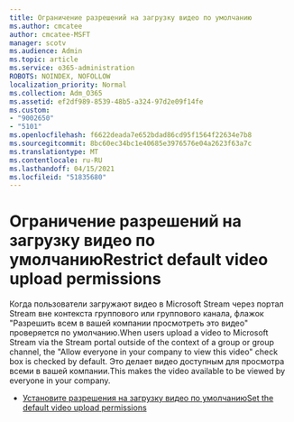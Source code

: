 ```yaml
---
title: Ограничение разрешений на загрузку видео по умолчанию
ms.author: cmcatee
author: cmcatee-MSFT
manager: scotv
ms.audience: Admin
ms.topic: article
ms.service: o365-administration
ROBOTS: NOINDEX, NOFOLLOW
localization_priority: Normal
ms.collection: Adm_O365
ms.assetid: ef2df989-8539-48b5-a324-97d2e09f14fe
ms.custom:
- "9002650"
- "5101"
ms.openlocfilehash: f6622deada7e652bdad86cd95f1564f22634e7b8
ms.sourcegitcommit: 8bc60ec34bc1e40685e3976576e04a2623f63a7c
ms.translationtype: MT
ms.contentlocale: ru-RU
ms.lasthandoff: 04/15/2021
ms.locfileid: "51835680"
---
```

# <a name="restrict-default-video-upload-permissions"></a><span data-ttu-id="3f8f2-102">Ограничение разрешений на загрузку видео по умолчанию</span><span class="sxs-lookup"><span data-stu-id="3f8f2-102">Restrict default video upload permissions</span></span>

<span data-ttu-id="3f8f2-103">Когда пользователи загружают видео в Microsoft Stream через портал Stream вне контекста группового или группового канала, флажок "Разрешить всем в вашей компании просмотреть это видео" проверяется по умолчанию.</span><span class="sxs-lookup"><span data-stu-id="3f8f2-103">When users upload a video to Microsoft Stream via the Stream portal outside of the context of a group or group channel, the "Allow everyone in your company to view this video" check box is checked by default.</span></span> <span data-ttu-id="3f8f2-104">Это делает видео доступным для просмотра всеми в вашей компании.</span><span class="sxs-lookup"><span data-stu-id="3f8f2-104">This makes the video available to be viewed by everyone in your company.</span></span>

- [<span data-ttu-id="3f8f2-105">Установите разрешения на загрузку видео по умолчанию</span><span class="sxs-lookup"><span data-stu-id="3f8f2-105">Set the default video upload permissions</span></span>](https://docs.microsoft.com/stream/default-video-permissions)

